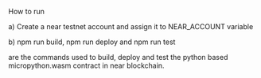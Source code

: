 How to run

a) Create a near testnet account and assign it to NEAR_ACCOUNT variable

b) npm run build, 
   npm run deploy and 
   npm run test 
   
are the commands used to build, deploy and test the python based micropython.wasm contract in near blockchain.
